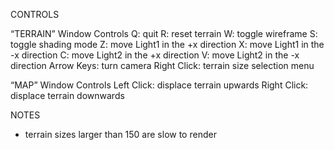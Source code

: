 CONTROLS

“TERRAIN” Window Controls
Q: quit
R: reset terrain
W: toggle wireframe
S: toggle shading mode
Z: move Light1 in the +x direction
X: move Light1 in the -x direction
C: move Light2 in the +x direction
V: move Light2 in the -x direction
Arrow Keys: turn camera
Right Click: terrain size selection menu

“MAP” Window Controls
Left Click: displace terrain upwards
Right Click: displace terrain downwards


NOTES

- terrain sizes larger than 150 are slow to render
